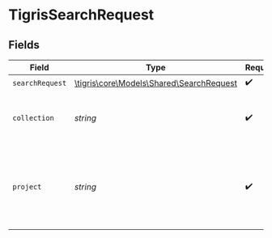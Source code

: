 # TigrisSearchRequest


## Fields

| Field                                                                            | Type                                                                             | Required                                                                         | Description                                                                      |
| -------------------------------------------------------------------------------- | -------------------------------------------------------------------------------- | -------------------------------------------------------------------------------- | -------------------------------------------------------------------------------- |
| `searchRequest`                                                                  | [\tigris\core\Models\Shared\SearchRequest](../../Models/Shared/SearchRequest.md) | :heavy_check_mark:                                                               | N/A                                                                              |
| `collection`                                                                     | *string*                                                                         | :heavy_check_mark:                                                               | Collection name to search documents from.                                        |
| `project`                                                                        | *string*                                                                         | :heavy_check_mark:                                                               | Project name whose db is under target to search documents from.                  |